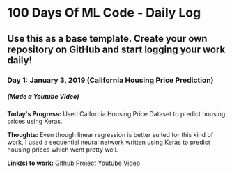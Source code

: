 # 100 Days Of ML Code - Daily Log

## Use this as a base template. Create your own repository on GitHub and start logging your work daily!

### Day 1: January 3, 2019 (California Housing Price Prediction)
##### (Made a Youtube Video)

**Today's Progress:** Used Calfornia Housing Price Dataset to predict housing prices using Keras.

**Thoughts:** Even though linear regression is better suited for this kind of work, I used a sequential neural network written using Keras to predict housing prices which went pretty well.

**Link(s) to work:**
[Github Project](http://www.github.com)
[Youtube Video](http://www.youtube.com)
